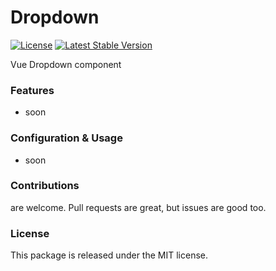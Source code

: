 # Dropdown

[![License](https://poser.pugx.org/laravel-enso/dropdown/license)](https://packagist.org/packages/laravel-enso/dropdown)
[![Latest Stable Version](https://poser.pugx.org/laravel-enso/dropdown/version)](https://packagist.org/packages/laravel-enso/dropdown)

Vue Dropdown component

### Features

- soon

### Configuration & Usage

- soon

### Contributions

are welcome. Pull requests are great, but issues are good too.

### License

This package is released under the MIT license.